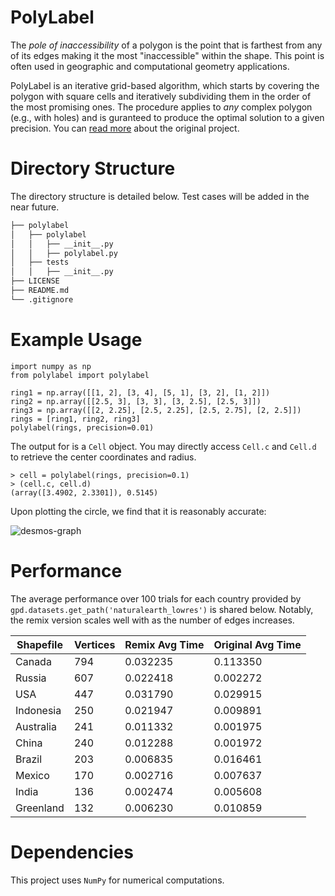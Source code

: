 # PolyLabel
The *pole of inaccessibility* of a polygon is the point that is farthest from any of its edges making it the most "inaccessible" within the shape. 
This point is often used in geographic and computational geometry applications.

PolyLabel is an iterative grid-based algorithm, which starts by covering the polygon with square cells and iteratively subdividing them in the order of the most promising ones. 
The procedure applies to *any* complex polygon (e.g., with holes) and is guranteed to produce the optimal solution to a given precision. 
You can [read more](https://github.com/mapbox/polylabel) about the original project.

# Directory Structure
The directory structure is detailed below. 
Test cases will be added in the near future.

```bash
├── polylabel
│   ├── polylabel
│   │   ├── __init__.py
│   │   ├── polylabel.py
│   ├── tests
│   │   ├── __init__.py
├── LICENSE
├── README.md
└── .gitignore
```

# Example Usage

```python3
import numpy as np
from polylabel import polylabel

ring1 = np.array([[1, 2], [3, 4], [5, 1], [3, 2], [1, 2]])
ring2 = np.array([[2.5, 3], [3, 3], [3, 2.5], [2.5, 3]])
ring3 = np.array([[2, 2.25], [2.5, 2.25], [2.5, 2.75], [2, 2.5]])
rings = [ring1, ring2, ring3]
polylabel(rings, precision=0.01)
```

The output for is a `Cell` object.
You may directly access `Cell.c` and `Cell.d` to retrieve the center coordinates and radius.

```python3
> cell = polylabel(rings, precision=0.1)
> (cell.c, cell.d)
(array([3.4902, 2.3301]), 0.5145)
```

Upon plotting the circle, we find that it is reasonably accurate:

![desmos-graph](https://github.com/user-attachments/assets/1eedb43b-772d-4457-8b04-f08f646919b0)

# Performance

The average performance over 100 trials for each country provided by `gpd.datasets.get_path('naturalearth_lowres')` is shared below.
Notably, the remix version scales well with as the number of edges increases. 

| Shapefile | Vertices | Remix Avg Time | Original Avg Time |
|-----------|----------|----------------|-------------------|
| Canada    | 794      | 0.032235       | 0.113350          |
| Russia    | 607      | 0.022418       | 0.002272          |
| USA       | 447      | 0.031790       | 0.029915          |
| Indonesia | 250      | 0.021947       | 0.009891          |
| Australia | 241      | 0.011332       | 0.001975          |
| China     | 240      | 0.012288       | 0.001972          |
| Brazil    | 203      | 0.006835       | 0.016461          |
| Mexico    | 170      | 0.002716       | 0.007637          |
| India     | 136      | 0.002474       | 0.005608          |
| Greenland | 132      | 0.006230       | 0.010859          |

# Dependencies
This project uses `NumPy` for numerical computations.
